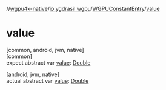 //[wgpu4k-native](../../../index.md)/[io.ygdrasil.wgpu](../index.md)/[WGPUConstantEntry](index.md)/[value](value.md)

# value

[common, android, jvm, native]\
[common]\
expect abstract var [value](value.md): [Double](https://kotlinlang.org/api/core/kotlin-stdlib/kotlin/-double/index.html)

[android, jvm, native]\
actual abstract var [value](value.md): [Double](https://kotlinlang.org/api/core/kotlin-stdlib/kotlin/-double/index.html)